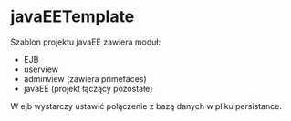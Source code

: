 # javaEETemplate
Szablon projektu javaEE zawiera moduł:
 * EJB
 * userview
 * adminview (zawiera primefaces)
 * javaEE (projekt łączący pozostałe)

W ejb wystarczy ustawić połączenie z bazą danych w pliku persistance.
